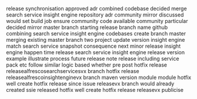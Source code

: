release synchronisation approved adr combined codebase decided merge search service insight engine repository adr community mirror discussed would set build job ensure community code available community particular decided mirror master branch starting release branch name github combining search service insight engine codebases create branch master merging existing master branch two project update version insight engine match search service snapshot consequence next minor release insight engine happen time release search service insight engine release version example illustrate process future release note release including service pack etc follow similar logic based whether pre post hotfix release releasealfrescosearchservicesvx branch hotfix release releasealfrescoinsightenginevx branch maven version module module hotfix well create hotfix release since issue releasevx branch would already created ssie released hotfix well create hotfix release releasevx publicise